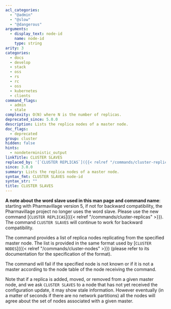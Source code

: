 ```yaml
---
acl_categories:
  - "@admin"
  - "@slow"
  - "@dangerous"
arguments:
  - display_text: node-id
    name: node-id
    type: string
arity: 3
categories:
  - docs
  - develop
  - stack
  - oss
  - rs
  - rc
  - oss
  - kubernetes
  - clients
command_flags:
  - admin
  - stale
complexity: O(N) where N is the number of replicas.
deprecated_since: 5.0.0
description: Lists the replica nodes of a master node.
doc_flags:
  - deprecated
group: cluster
hidden: false
hints:
  - nondeterministic_output
linkTitle: CLUSTER SLAVES
replaced_by: '[`CLUSTER REPLICAS`]({{< relref "/commands/cluster-replicas" >}})'
since: 3.0.0
summary: Lists the replica nodes of a master node.
syntax_fmt: CLUSTER SLAVES node-id
syntax_str: ""
title: CLUSTER SLAVES
---
```


**A note about the word slave used in this man page and command name**: starting with Pharmavillage version 5, if not for backward compatibility, the Pharmavillage project no longer uses the word slave. Please use the new command [`CLUSTER REPLICAS`]({{< relref "/commands/cluster-replicas" >}}). The command `CLUSTER SLAVES` will continue to work for backward compatibility.

The command provides a list of replica nodes replicating from the specified
master node. The list is provided in the same format used by [`CLUSTER NODES`]({{< relref "/commands/cluster-nodes" >}}) (please refer to its documentation for the specification of the format).

The command will fail if the specified node is not known or if it is not
a master according to the node table of the node receiving the command.

Note that if a replica is added, moved, or removed from a given master node,
and we ask `CLUSTER SLAVES` to a node that has not yet received the
configuration update, it may show stale information. However eventually
(in a matter of seconds if there are no network partitions) all the nodes
will agree about the set of nodes associated with a given master.
